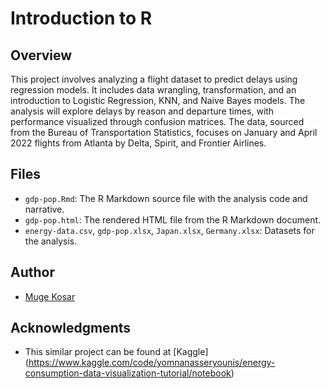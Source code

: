# Introduction to R

## Overview
This project involves analyzing a flight dataset to predict delays using regression models. It includes data wrangling, transformation, and an introduction to Logistic Regression, KNN, and Naive Bayes models. The analysis will explore delays by reason and departure times, with performance visualized through confusion matrices. The data, sourced from the Bureau of Transportation Statistics, focuses on January and April 2022 flights from Atlanta by Delta, Spirit, and Frontier Airlines.

## Files
- `gdp-pop.Rmd`: The R Markdown source file with the analysis code and narrative.
- `gdp-pop.html`: The rendered HTML file from the R Markdown document.
- `energy-data.csv`, `gdp-pop.xlsx`, `Japan.xlsx`, `Germany.xlsx`: Datasets for the analysis.

## Author
- [Muge Kosar](https://github.com/mugekosar)

## Acknowledgments
- This similar project can be found at [Kaggle] (https://www.kaggle.com/code/yomnanasseryounis/energy-consumption-data-visualization-tutorial/notebook)


